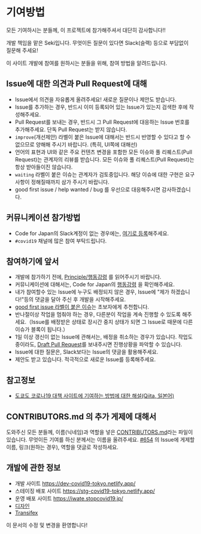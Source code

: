 # 기여방법
모든 기여하시는 분들께, 이 프로젝트에 참가해주셔서 대단히 감사합니다!!

개발 책임을 맡은 Seki입니다. 무엇이든 질문이 있다면 Slack(슬랙) 등으로 부담없이 질문해 주세요!

이 사이트 개발에 참여를 원하시는 분들을 위해, 참여 방법을 알려드립니다.

## Issue에 대한 의견과 Pull Request에 대해
* Issue에서 의견을 자유롭게 올려주세요! 새로운 질문이나 제안도 받습니다.
* Issue를 추가하는 경우, 반드시 이미 등록되어 있는 Issue가 있는지 검색한 후에 작성해주세요.
* Pull Request를 보내는 경우, 반드시 그 Pull Request에 대응하는 Issue 번호를 추가해주세요. 단독 Pull Request는 받지 않습니다.
* `improve`(개선제안) 라벨이 붙은 Issue에 대해서는 반드시 반영할 수 있다고 할 수 없으므로 양해해 주시기 바랍니다. (특히, UI쪽에 대해선)
* 언어의 표현과 UI와 같은 주요 컨텐츠 변경을 포함한 모든 이슈와 풀 리퀘스트(Pull Request)는 관계자의 리뷰를 받습니다. 모든 이슈와 풀 리퀘스트(Pull Request)는 항상 받아들이진 않습니다.
* `waiting` 라벨이 붙은 이슈는 관계자가 검토중입니다. 해당 이슈에 대한 구현은 요구사항이 정해질때까지 삼가 주시기 바랍니다.
* good first issue / help wanted / bug 를 우선으로 대응해주시면 감사하겠습니다.

## 커뮤니케이션 참가방법
* Code for Japan의 Slack계정이 없는 경우에는, [여기로 등록](https://cfjslackin.herokuapp.com/)해주세요.
* `#covid19` 채널에 많은 참여 부탁드립니다.

## 참여하기에 앞서
* 개발에 참가하기 전에, [Principle/행동강령](./CODE_OF_CONDUCT.md) 를 읽어주시기 바랍니다.
* 커뮤니케이션에 대해서는, Code for Japan의 [행동강령](https://github.com/codeforjapan/codeofconduct) 을 확인해주세요.
* 내가 참여할수 있는 Issue에 누구도 배정되지 않은 경우, Issue에 "제가 하겠습니다!"등의 댓글을 달아 주신 후 개발을 시작해주세요.
* [good first issue 라벨이 붙은 이슈](https://github.com/tokyo-metropolitan-gov/covid19/issues?q=is%3Aissue+is%3Aopen+label%3A%22good+first+issue%22)는 초보자에게 추천합니다.
* 반나절이상 작업을 멈춰야 하는 경우, 다른분이 작업을 계속 진행할 수 있도록 해주세요.（Issue를 배정받은 상태로 장시간 중지 상태가 되면 그 Issue로 때문에 다른 이슈가 블록이 됩니다.）
* 1일 이상 갱신이 없는 Issue에 관해서는, 배정을 취소하는 경우가 있습니다. 작업도중이라도, [Draft Pull Request](https://qiita.com/tatane616/items/13da1b6797a7b871ad58)를 보내주시면 진행상황을 파악할 수 있습니다.
* Issue에 대한 질문은, Slack보다는 Issue의 댓글을 활용해주세요.
* 제안도 받고 있습니다. 적극적으로 새로운 Issue를 등록해주세요.

## 참고정보
* [도쿄도 코로나19 대책 사이트에 기여하는 방법에 대한 해설(Qiita, 일본어)](https://qiita.com/FPC_COMMUNITY/items/b9cc072813dc2231b2b2)

## CONTRIBUTORS.md 의 추가 게제에 대해서
도와주신 모든 분들께, 이름(닉네임)과 역할을 넣은 [CONTRIBUTORS.md](https://github.com/tokyo-metropolitan-gov/covid19/blob/development/CONTRIBUTORS.md)라는 파일이 있습니다.
무엇이든 기여를 하신 분께서는 이름을 올려주세요.
[#654](https://github.com/tokyo-metropolitan-gov/covid19/issues/654) 의 Issue에 게제할 이름, 링크(원하는 경우), 역할을 댓글로 작성하세요.

## 개발에 관한 정보
* 개발 사이트 https://dev-covid19-tokyo.netlify.app/
* 스테이징 배포 사이트 https://stg-covid19-tokyo.netlify.app/
* 운영 배포 사이트 https://iwate.stopcovid19.jp/
* [디자인](https://www.figma.com/file/V7vt80p2gauhdgTZeVNbgj/UI%E3%83%87%E3%82%B6%E3%82%A4%E3%83%B3?node-id=121%3A156)
* [Transifex](https://www.transifex.com/stopcovid19-tokyo/stopcovid19tokyo)

이 문서의 수정 및 변경을 환영합니다!
